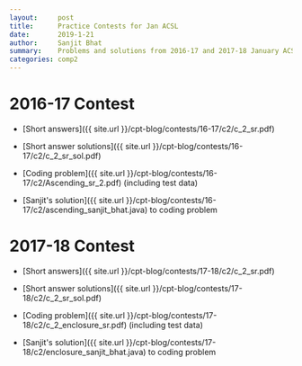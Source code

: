 ```yaml
---
layout:     post
title:      Practice Contests for Jan ACSL
date:       2019-1-21
author:     Sanjit Bhat
summary:    Problems and solutions from 2016-17 and 2017-18 January ACSL
categories: comp2
---
```


# 2016-17 Contest

* [Short answers]({{ site.url }}/cpt-blog/contests/16-17/c2/c_2_sr.pdf)

* [Short answer solutions]({{ site.url }}/cpt-blog/contests/16-17/c2/c_2_sr_sol.pdf)

* [Coding problem]({{ site.url }}/cpt-blog/contests/16-17/c2/Ascending_sr_2.pdf) (including test data)

* [Sanjit's solution]({{ site.url }}/cpt-blog/contests/16-17/c2/ascending_sanjit_bhat.java) to coding problem

# 2017-18 Contest

* [Short answers]({{ site.url }}/cpt-blog/contests/17-18/c2/c_2_sr.pdf)

* [Short answer solutions]({{ site.url }}/cpt-blog/contests/17-18/c2/c_2_sr_sol.pdf)

* [Coding problem]({{ site.url }}/cpt-blog/contests/17-18/c2/c_2_enclosure_sr.pdf) (including test data)

* [Sanjit's solution]({{ site.url }}/cpt-blog/contests/17-18/c2/enclosure_sanjit_bhat.java) to coding problem